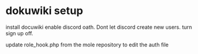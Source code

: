 # dokuwiki setup

install docuwiki enable discord oath. Dont let discord create new users.
turn sign up off.

update role_hook.php from the mole repository to edit the auth file
